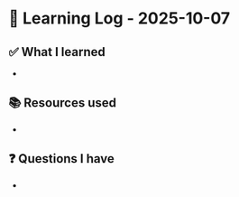 # 🧠 Learning Log - 2025-10-07

## ✅ What I learned

- 

## 📚 Resources used

- 

## ❓ Questions I have

- 
